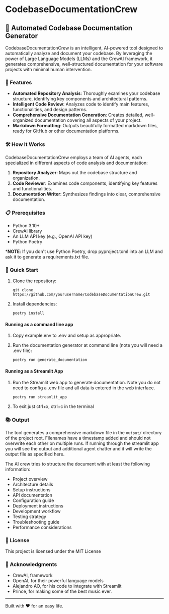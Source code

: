 # CodebaseDocumentationCrew

## 🚀 Automated Codebase Documentation Generator

CodebaseDocumentationCrew is an intelligent, AI-powered tool designed to automatically analyze and document your codebase. By leveraging the power of Large Language Models (LLMs) and the CrewAI framework, it generates comprehensive, well-structured documentation for your software projects with minimal human intervention.

### 🌟 Features

- **Automated Repository Analysis**: Thoroughly examines your codebase structure, identifying key components and architectural patterns.
- **Intelligent Code Review**: Analyzes code to identify main features, functionalities, and design patterns.
- **Comprehensive Documentation Generation**: Creates detailed, well-organized documentation covering all aspects of your project.
- **Markdown Formatting**: Outputs beautifully formatted markdown files, ready for GitHub or other documentation platforms.

### 🛠️ How It Works

CodebaseDocumentationCrew employs a team of AI agents, each specialized in different aspects of code analysis and documentation:

1. **Repository Analyzer**: Maps out the codebase structure and organization.
2. **Code Reviewer**: Examines code components, identifying key features and functionalities.
3. **Documentation Writer**: Synthesizes findings into clear, comprehensive documentation.

### 📋 Prerequisites

- Python 3.10+
- CrewAI library
- An LLM API key (e.g., OpenAI API key)
- Python Poetry
  
***NOTE**:  If you don't use Python Poetry, drop pyproject.toml into an LLM and ask it to generate a requirements.txt file.  

### 🚀 Quick Start

1. Clone the repository:
   ```
   git clone https://github.com/yourusername/CodebaseDocumentationCrew.git
   ```

2. Install dependencies:
   ```
   poetry install
   ```

#### Running as a command line app

1. Copy example.env to .env and setup as appropriate.

2. Run the documentation generator at command line (note you will need a .env file):
   ```
   poetry run generate_documentation
   ```

#### Running as a Streamlit App

1. Run the Streamlit web app to generate documentation.  Note you do not need to config a .env file and all data is entered in the web interface.
   ```
   poetry run streamlit_app
   ```

2. To exit just ctrl+x, ctrl+c in the terminal

### 📚 Output

The tool generates a comprehensive markdown file in the `output/` directory of the project root.
Filenames have a timestamp added and should not overwrite each other on multiple runs. If running through 
the streamlit app you will see the output and additional agent chatter and it will write the output
file as specified here.

The AI crew tries to structure the document with at least the following information:

- Project overview
- Architecture details
- Setup instructions
- API documentation
- Configuration guide
- Deployment instructions
- Development workflow
- Testing strategy
- Troubleshooting guide
- Performance considerations

### 📄 License

This project is licensed under the MIT License

### 🙏 Acknowledgments

- CrewAI, framework
- OpenAI, for their powerful language models
- Alejandro AO, for his code to integrate with Streamlit
- Prince, for making some of the best music ever.

---

Built with ❤️ for an easy life.
